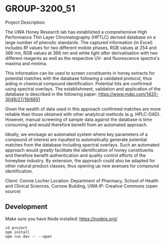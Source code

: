 # GROUP-3200_51

Project Description:

The UWA Honey Research lab has established a comprehensive High Performance Thin Layer Chromatography (HPTLC) derived database on a large number of phenolic standards. The captured information (in Excel) includes Rf values for two different mobile phases, RGB values at 254 and 366 nm, RGB values at 366 nm and white light after derivatisation with two different reagents as well as the respective UV- and fluorescence spectra's maxima and minima. 

This information can be used to screen constituents in honey extracts for potential matches with the database following a validated protocol, thus aiding in chemical compound identification. Potential hits are confirmed using spectral overlays. The establishment, validation and application of the database is described in the following paper: https://www.mdpi.com/1420-3049/27/19/6651 

Given the wealth of data used in this approach confirmed matches are more reliable than those obtained with other analytical methods (e.g. HPLC-DAD). However, manual screening of sample data against the database is time consuming and would therefore benefit from an automated approach. 

Ideally, we envisage an automated system where key parameters of a compound of interest are inputted to automatically generate potential matches from the database including spectral overlays. Such an automated approach would greatly facilitate the identification of honey constituents and therefore benefit authentication and quality control efforts of the honeybee industry. By extension, the approach could also be adapted for other natural product classes, thus opening up new avenues for compound identification.

Client: Connie Locher
Location: Department of Pharmacy, School of Health and Clinical Sciences, Curnow Building, UWA
IP: Creative Commons (open source)

## Development

Make sure you have Node installed: https://nodejs.org/

```
cd project
npm install
npm run dev -- --open
```